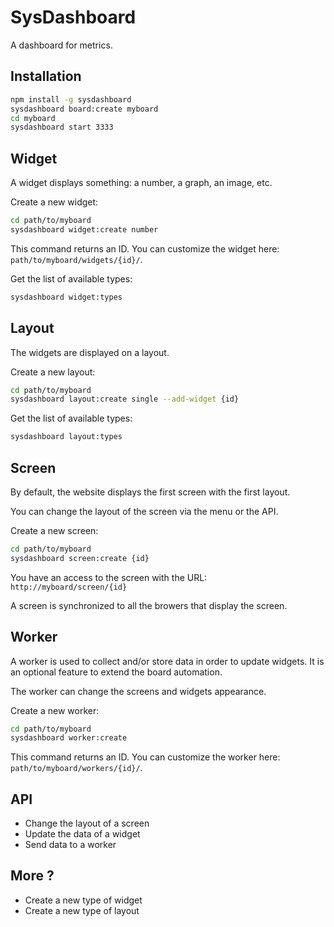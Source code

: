 SysDashboard
============

A dashboard for metrics.


Installation
------------

```bash
npm install -g sysdashboard
sysdashboard board:create myboard
cd myboard
sysdashboard start 3333
```

Widget
------
A widget displays something: a number, a graph, an image, etc.

Create a new widget:

```bash
cd path/to/myboard
sysdashboard widget:create number
```

This command returns an ID. You can customize the widget here: `path/to/myboard/widgets/{id}/`.

Get the list of available types:

```bash
sysdashboard widget:types
```

Layout
------
The widgets are displayed on a layout.

Create a new layout:

```bash
cd path/to/myboard
sysdashboard layout:create single --add-widget {id}
```

Get the list of available types:

```bash
sysdashboard layout:types
```


Screen
------
By default, the website displays the first screen with the first layout.

You can change the layout of the screen via the menu or the API.

Create a new screen:

```bash
cd path/to/myboard
sysdashboard screen:create {id}
```

You have an access to the screen with the URL: `http://myboard/screen/{id}`

A screen is synchronized to all the browers that display the screen.


Worker
------
A worker is used to collect and/or store data in order to update widgets.
It is an optional feature to extend the board automation.

The worker can change the screens and widgets appearance.

Create a new worker:

```bash
cd path/to/myboard
sysdashboard worker:create
```
This command returns an ID. You can customize the worker here: `path/to/myboard/workers/{id}/`.


API
---

- Change the layout of a screen
- Update the data of a widget
- Send data to a worker


More ?
------

- Create a new type of widget
- Create a new type of layout

